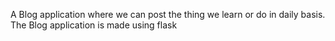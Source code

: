 A Blog application where we can post the thing we learn or do in daily basis.
The Blog application is made using flask
